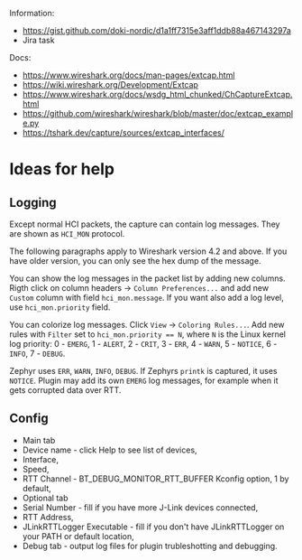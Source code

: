 
Information:
 * https://gist.github.com/doki-nordic/d1a1ff7315e3aff1ddb88a467143297a
 * Jira task

Docs:
 * https://www.wireshark.org/docs/man-pages/extcap.html
 * https://wiki.wireshark.org/Development/Extcap
 * https://www.wireshark.org/docs/wsdg_html_chunked/ChCaptureExtcap.html
 * https://github.com/wireshark/wireshark/blob/master/doc/extcap_example.py
 * https://tshark.dev/capture/sources/extcap_interfaces/

# Ideas for help

## Logging

Except normal HCI packets, the capture can contain log messages.
They are shown as `HCI_MON` protocol.

The following paragraphs apply to Wireshark version 4.2 and above. If you have older version, you can only see the hex dump of the message.

You can show the log messages in the packet list by adding new columns.
Rigth click on column headers → `Column Preferences...` and add new `Custom` column with field `hci_mon.message`.
If you want also add a log level, use `hci_mon.priority` field.

You can colorize log messages. Click `View` → `Coloring Rules...`.
Add new rules with `Filter` set to `hci_mon.priority == N`, where `N` is the Linux kernel log priority: 0 - `EMERG`, 1 - `ALERT`, 2 - `CRIT`, 3 - `ERR`, 4 - `WARN`, 5 - `NOTICE`, 6 - `INFO`, 7 - `DEBUG`.

Zephyr uses `ERR`, `WARN`, `INFO`, `DEBUG`. If Zephyrs `printk` is captured, it uses `NOTICE`. Plugin may add its own `EMERG` log messages, for example when it gets corrupted data over RTT.

## Config

* Main tab
* Device name - click Help to see list of devices,
* Interface,
* Speed,
* RTT Channel - BT_DEBUG_MONITOR_RTT_BUFFER Kconfig option, 1 by default,
* Optional tab
* Serial Number - fill if you have more J-Link devices connected,
* RTT Address,
* JLinkRTTLogger Executable - fill if you don't have JLinkRTTLogger on your PATH or default location,
* Debug tab - output log files for plugin trubleshotting and debugging.

